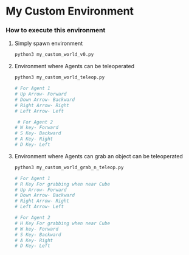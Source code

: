 # My Custom Environment
### How to execute this environment
1. Simply spawn environment 
    ```bash
    python3 my_custom_world_v0.py
    ```
2. Environment where Agents can be teleoperated 

    ```bash
    python3 my_custom_world_teleop.py

    # For Agent 1
    # Up Arrow- Forward
    # Down Arrow- Backward
    # Right Arrow- Right
    # Left Arrow- Left

     # For Agent 2
    # W key- Forward
    # S Key- Backward
    # A Key- Right
    # D Key- Left


    ```
3. Environment where Agents can grab an object can be teleoperated

    ```bash
    python3 my_custom_world_grab_n_teleop.py

    # For Agent 1
    # R Key For grabbing when near Cube
    # Up Arrow- Forward
    # Down Arrow- Backward
    # Right Arrow- Right
    # Left Arrow- Left

    # For Agent 2
    # H Key For grabbing when near Cube
    # W key- Forward
    # S Key- Backward
    # A Key- Right
    # D Key- Left
    ```